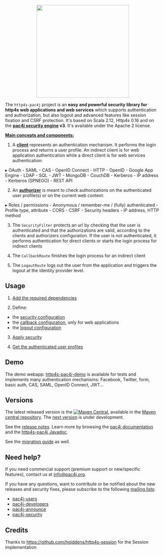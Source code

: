 <p align="center">
  <img src="https://pac4j.github.io/pac4j/img/logo-http4s.png" width="300" />
</p>

The `http4s-pac4j` project is an **easy and powerful security library for http4s web applications and web services** which supports authentication and authorization, but also logout and advanced features like session fixation and CSRF protection.
It's based on Scala 2.12, Http4s 0.16 and on the **[pac4j security engine](https://github.com/pac4j/pac4j) v3**. It's available under the Apache 2 license.

[**Main concepts and components:**](http://www.pac4j.org/docs/main-concepts-and-components.html)

1) A [**client**](http://www.pac4j.org/docs/clients.html) represents an authentication mechanism. It performs the login process and returns a user profile. An indirect client is for web application authentication while a direct client is for web services authentication:

&#9656; OAuth - SAML - CAS - OpenID Connect - HTTP - OpenID - Google App Engine - LDAP - SQL - JWT - MongoDB - CouchDB - Kerberos - IP address - Kerberos (SPNEGO) - REST API

2) An [**authorizer**](http://www.pac4j.org/docs/authorizers.html) is meant to check authorizations on the authenticated user profile(s) or on the current web context:

&#9656; Roles / permissions - Anonymous / remember-me / (fully) authenticated - Profile type, attribute -  CORS - CSRF - Security headers - IP address, HTTP method

3) The `SecurityFilter` protects an url by checking that the user is authenticated and that the authorizations are valid, according to the clients and authorizers configuration. If the user is not authenticated, it performs authentication for direct clients or starts the login process for indirect clients

4) The `CallbackRoute` finishes the login process for an indirect client

5) The `LogoutRoute` logs out the user from the application and triggers the logout at the identity provider level.


## Usage

1) [Add the required dependencies](https://github.com/pac4j/http4s-pac4j/wiki/Dependencies)

2) Define:

  - the [security configuration](https://github.com/pac4j/http4s-pac4j/wiki/Security-configuration)
  - the [callback configuration](https://github.com/pac4j/http4s-pac4j/wiki/Callback-configuration), only for web applications
  - the [logout configuration](https://github.com/pac4j/http4s-pac4j/wiki/Logout-configuration)

3) [Apply security](https://github.com/pac4j/http4s-pac4j/wiki/Apply-security)

4) [Get the authenticated user profiles](https://github.com/pac4j/http4s-pac4j/wiki/Get-the-authenticated-user-profiles)


## Demo

The demo webapp: [http4s-pac4j-demo](https://github.com/pac4j/http4s-pac4j-demo) is available for tests and implements many authentication mechanisms: Facebook, Twitter, form, basic auth, CAS, SAML, OpenID Connect, JWT...


## Versions

The latest released version is the [![Maven Central](https://maven-badges.herokuapp.com/maven-central/org.pac4j/http4s-pac4j/badge.svg?style=flat)](https://maven-badges.herokuapp.com/maven-central/org.pac4j/http4s-pac4j), available in the [Maven central repository](https://repo.maven.apache.org/maven2).
The [next version](https://github.com/pac4j/http4s-pac4j/wiki/Next-version) is under development.

See the [release notes](https://github.com/pac4j/http4s-pac4j/wiki/Release-Notes). Learn more by browsing the [pac4j documentation](http://www.pac4j.org/3.6.x/docs/index.html) and the [http4s-pac4j Javadoc](http://www.javadoc.io/doc/org.pac4j/http4s-pac4j/1.0.0).

See the [migration guide](https://github.com/pac4j/http4s-pac4j/wiki/Migration-guide) as well.


## Need help?

If you need commercial support (premium support or new/specific features), contact us at [info@pac4j.org](mailto:info@pac4j.org).

If you have any questions, want to contribute or be notified about the new releases and security fixes, please subscribe to the following [mailing lists](http://www.pac4j.org/mailing-lists.html):

- [pac4j-users](https://groups.google.com/forum/?hl=en#!forum/pac4j-users)
- [pac4j-developers](https://groups.google.com/forum/?hl=en#!forum/pac4j-dev)
- [pac4j-announce](https://groups.google.com/forum/?hl=en#!forum/pac4j-announce)
- [pac4j-security](https://groups.google.com/forum/#!forum/pac4j-security)


## Credits
Thanks to https://github.com/hgiddens/http4s-session for the Session implementation
